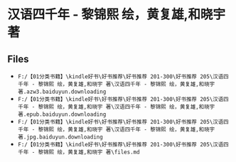 # 汉语四千年 - 黎锦熙 绘，黄复雄,和晓宇 著

## Files

- `F:/【01分类书籍】\kindle好书\好书推荐\好书推荐 201-300\好书推荐 205\汉语四千年 - 黎锦熙 绘，黄复雄,和晓宇 著\汉语四千年 - 黎锦熙 绘，黄复雄,和晓宇 著.azw3.baiduyun.downloading`
- `F:/【01分类书籍】\kindle好书\好书推荐\好书推荐 201-300\好书推荐 205\汉语四千年 - 黎锦熙 绘，黄复雄,和晓宇 著\汉语四千年 - 黎锦熙 绘，黄复雄,和晓宇 著.epub.baiduyun.downloading`
- `F:/【01分类书籍】\kindle好书\好书推荐\好书推荐 201-300\好书推荐 205\汉语四千年 - 黎锦熙 绘，黄复雄,和晓宇 著\汉语四千年 - 黎锦熙 绘，黄复雄,和晓宇 著.jpg.baiduyun.downloading`
- `F:/【01分类书籍】\kindle好书\好书推荐\好书推荐 201-300\好书推荐 205\汉语四千年 - 黎锦熙 绘，黄复雄,和晓宇 著\files.md`
